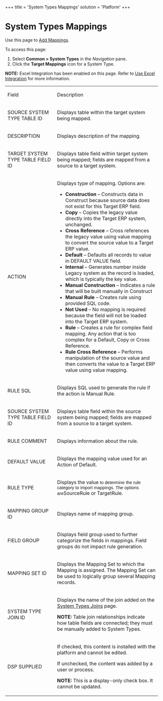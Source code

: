 +++
title = 'System Types Mappings'
solution = 'Platform'
+++

# System Types Mappings

<div class="use">

Use this page to [Add Mappings](../Use_Cases/Add_Mappings.htm).

</div>

To access this page:

1.  Select **Common \> System Types** in the *Navigation* pane.
2.  Click the **Target Mappings** icon for a System Type.

<span style="font-weight: bold;">NOTE:</span> Excel Integration has been
enabled on this page. Refer to [Use Excel
Integration](../../Excel_Int/Use_Excel_Integration.htm) for more
information.

<table>
<tbody>
<tr class="odd">
<td><p>Field</p></td>
<td><p>Description</p></td>
</tr>
<tr class="even">
<td><p>SOURCE SYSTEM TYPE TABLE ID</p></td>
<td><p>Displays table within the target system being mapped.</p></td>
</tr>
<tr class="odd">
<td><p>DESCRIPTION</p></td>
<td><p>Displays description of the mapping.</p></td>
</tr>
<tr class="even">
<td><p>TARGET SYSTEM TYPE TABLE FIELD ID</p></td>
<td><p>Displays table field within target system being mapped; fields are mapped from a source to a target system.</p></td>
</tr>
<tr class="odd">
<td><p>ACTION</p></td>
<td><p>Displays type of mapping. Options are:</p>
<ul>
<li><strong>Construction</strong> – Constructs data in Construct because source data does not exist for this Target ERP field.</li>
<li><strong>Copy</strong> – Copies the legacy value directly into the Target ERP system, unchanged.</li>
<li><strong>Cross Reference</strong> – Cross references the legacy value using value mapping to convert the source value to a Target ERP value.</li>
<li><strong>Default</strong> – Defaults all records to value in DEFAULT VALUE field.</li>
<li><strong>Internal</strong> – Generates number inside Legacy system as the record is loaded, which is typically the key value.</li>
<li><strong>Manual Construction</strong> – Indicates a rule that will be built manually in Construct</li>
<li><strong>Manual Rule</strong> – Creates rule using provided SQL code.</li>
<li><strong>Not Used</strong> – No mapping is required because the field will not be loaded into the Target ERP system.</li>
<li><strong>Rule</strong> – Creates a rule for complex field mapping. Any action that is too complex for a Default, Copy or Cross Reference.</li>
<li><strong>Rule Cross Reference</strong> – Performs manipulation of the source value and then converts the value to a Target ERP value using value mapping.</li>
</ul></td>
</tr>
<tr class="even">
<td><p>RULE SQL</p></td>
<td><p>Displays SQL used to generate the rule if the action is Manual Rule.</p></td>
</tr>
<tr class="odd">
<td><p>SOURCE SYSTEM TYPE TABLE FIELD ID</p></td>
<td><p>Displays table field within the source system being mapped; fields are mapped from a source to a target system.</p></td>
</tr>
<tr class="even">
<td><p>RULE COMMENT</p></td>
<td><p>Displays information about the rule.</p></td>
</tr>
<tr class="odd">
<td><p>DEFAULT VALUE</p></td>
<td><p>Displays the mapping value used for an Action of Default.</p></td>
</tr>
<tr class="even">
<td><p>RULE TYPE</p></td>
<td><p>Displays the value <span style="font-size: 11.0pt;font-family: Arial, sans-serif;">to determine the rule category to import mappings. The options are</span>SourceRule or TargetRule.</p></td>
</tr>
<tr class="odd">
<td><p>MAPPING GROUP ID</p></td>
<td><p>Displays name of mapping group.</p></td>
</tr>
<tr class="even">
<td><p>FIELD GROUP</p></td>
<td><p>Displays field group used to further categorize the fields in mappings. Field groups do not impact rule generation.</p></td>
</tr>
<tr class="odd">
<td><p>MAPPING SET ID</p></td>
<td><p>Displays the Mapping Set to which the Mapping is assigned. The Mapping Set can be used to logically group several Mapping records.</p></td>
</tr>
<tr class="even">
<td><p>SYSTEM TYPE JOIN ID</p></td>
<td><p>Displays the name of the join added on the <a href="System_Types_Joins.htm">System Types Joins</a> page.</p>
<p><strong>NOTE:</strong> Table join relationships indicate how table fields are connected; they must be manually added to System Types.</p></td>
</tr>
<tr class="odd">
<td><p>DSP SUPPLIED</p></td>
<td><p>If checked, this content is installed with the platform and cannot be edited.</p>
<p>If unchecked, the content was added by a user or process.</p>
<p><strong>NOTE:</strong> This is a display-only check box. It cannot be updated.</p></td>
</tr>
</tbody>
</table>

